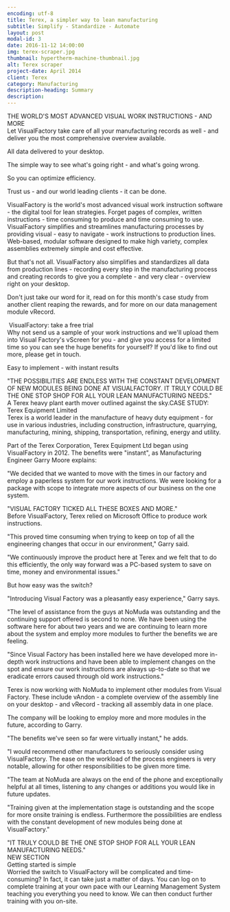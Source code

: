 ```yaml
---
encoding: utf-8
title: Terex, a simpler way to lean manufacturing
subtitle: Simplify - Standardize - Automate
layout: post
modal-id: 3
date: 2016-11-12 14:00:00
img: terex-scraper.jpg
thumbnail: hypertherm-machine-thumbnail.jpg
alt: Terex scraper
project-date: April 2014
client: Terex
category: Manufacturing
description-heading: Summary
description:
---
```



THE WORLD'S MOST ADVANCED VISUAL WORK INSTRUCTIONS - AND MORE
<br>Let VisualFactory take care of all your manufacturing records as well - and deliver you the most comprehensive overview available.

All data delivered to your desktop.

The simple way to see what's going right - and what's going wrong.

So you can optimize efficiency.

Trust us - and our world leading clients - it can be done.

VisualFactory is the world's most advanced visual work instruction software - the digital tool for lean strategies. Forget pages of complex, written instructions - time consuming to produce and time consuming to use. VisualFactory simplifies and streamlines manufacturing processes by providing visual - easy to navigate - work instructions to production lines. Web-based, modular software designed to make high variety, complex assemblies extremely simple and cost effective.

But that's not all. VisualFactory also simplifies and standardizes all data from production lines - recording every step in the manufacturing process and creating records to give you a complete - and very clear - overview right on your desktop.

Don't just take our word for it, read on for this month's case study from another client reaping the rewards, and for more on our data management module vRecord.

 VisualFactory: take a free trial
<br>Why not send us a sample of your work instructions and we'll upload them into Visual Factory's vScreen for you - and give you access for a limited time so you can see the huge benefits for yourself? If you'd like to find out more, please get in touch.

Easy to implement - with instant results

"THE POSSIBILITIES ARE ENDLESS WITH THE CONSTANT DEVELOPMENT OF NEW MODULES BEING DONE AT VISUALFACTORY. IT TRULY COULD BE THE ONE STOP SHOP FOR ALL YOUR LEAN MANUFACTURING NEEDS."
<br>A Terex heavy plant earth mover outlined against the sky.CASE STUDY: Terex Equipment Limited
<br>Terex is a world leader in the manufacture of heavy duty equipment - for use in various industries, including construction, infrastructure, quarrying, manufacturing, mining, shipping, transportation, refining, energy and utility.

Part of the Terex Corporation, Terex Equipment Ltd began using VisualFactory in 2012. The benefits were "instant", as Manufacturing Engineer Garry Moore explains:

"We decided that we wanted to move with the times in our factory and employ a paperless system for our work instructions. We were looking for a package with scope to integrate more aspects of our business on the one system.

"VISUAL FACTORY TICKED ALL THESE BOXES AND MORE."
<br>Before VisualFactory, Terex relied on Microsoft Office to produce work instructions.

"This proved time consuming when trying to keep on top of all the engineering changes that occur in our environment," Garry said.

"We continuously improve the product here at Terex and we felt that to do this efficiently, the only way forward was a PC-based system to save on time, money and environmental issues."

But how easy was the switch?

"Introducing Visual Factory was a pleasantly easy experience," Garry says.

"The level of assistance from the guys at NoMuda was outstanding and the continuing support offered is second to none. We have been using the software here for about two years and we are continuing to learn more about the system and employ more modules to further the benefits we are feeling.

"Since Visual Factory has been installed here we have developed more in-depth work instructions and have been able to implement changes on the spot and ensure our work instructions are always up-to-date so that we eradicate errors caused through old work instructions."

Terex is now working with NoMuda to implement other modules from Visual Factory. These include vAndon - a complete overview of the assembly line on your desktop - and vRecord - tracking all assembly data in one place.

The company will be looking to employ more and more modules in the future, according to Garry.

"The benefits we've seen so far were virtually instant," he adds.

"I would recommend other manufacturers to seriously consider using VisualFactory. The ease on the workload of the process engineers is very notable, allowing for other responsibilities to be given more time.

"The team at NoMuda are always on the end of the phone and exceptionally helpful at all times, listening to any changes or additions you would like in future updates.

"Training given at the implementation stage is outstanding and the scope for more onsite training is endless. Furthermore the possibilities are endless with the constant development of new modules being done at VisualFactory."

"IT TRULY COULD BE THE ONE STOP SHOP FOR ALL YOUR LEAN MANUFACTURING NEEDS."
<br>NEW SECTION
<br>Getting started is simple
<br>Worried the switch to VisualFactory will be complicated and time-consuming? In fact, it can take just a matter of days. You can log on to complete training at your own pace with our Learning Management System teaching you everything you need to know. We can then conduct further training with you on-site.